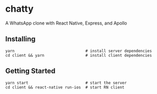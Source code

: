 # chatty

A WhatsApp clone with React Native, Express, and Apollo

## Installing
```
yarn                               # install server dependencies
cd client && yarn                  # install client dependencies
```

## Getting Started
```
yarn start                         # start the server     
cd client && react-native run-ios  # start RN client
```
